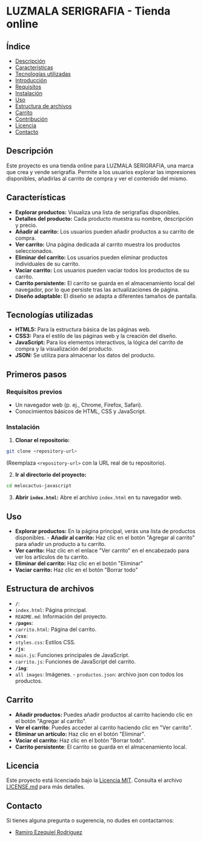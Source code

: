 # LUZMALA SERIGRAFIA - Tienda online


## Índice

- [Descripción](#description)
- [Características](#features)
- [Tecnologías utilizadas](#technologies-used)
- [Introducción](#getting-started)
- [Requisitos](#prerequisites)
- [Instalación](#installation)
- [Uso](#usage)
- [Estructura de archivos](#file-structure)
- [Carrito](#cart)
- [Contribución](#contribución)
- [Licencia](#license)
- [Contacto](#contact)

## Descripción

Este proyecto es una tienda online para LUZMALA SERIGRAFIA, una marca que crea y vende serigrafía. Permite a los usuarios explorar las impresiones disponibles, añadirlas al carrito de compra y ver el contenido del mismo.

## Características

- **Explorar productos:** Visualiza una lista de serigrafías disponibles.
- **Detalles del producto:** Cada producto muestra su nombre, descripción y precio.
- **Añadir al carrito:** Los usuarios pueden añadir productos a su carrito de compra.
- **Ver carrito:** Una página dedicada al carrito muestra los productos seleccionados.
- **Eliminar del carrito:** Los usuarios pueden eliminar productos individuales de su carrito.
- **Vaciar carrito:** Los usuarios pueden vaciar todos los productos de su carrito.
- **Carrito persistente:** El carrito se guarda en el almacenamiento local del navegador, por lo que persiste tras las actualizaciones de página.
- **Diseño adaptable:** El diseño se adapta a diferentes tamaños de pantalla.

## Tecnologías utilizadas

- **HTML5:** Para la estructura básica de las páginas web.
- **CSS3:** Para el estilo de las páginas web y la creación del diseño. 
- **JavaScript:** Para los elementos interactivos, la lógica del carrito de compra y la visualización del producto.
- **JSON:** Se utiliza para almacenar los datos del producto.

## Primeros pasos

### Requisitos previos

- Un navegador web (p. ej., Chrome, Firefox, Safari).
- Conocimientos básicos de HTML, CSS y JavaScript.

### Instalación

1. **Clonar el repositorio:**
```bash
git clone <repository-url>
```
(Reemplaza `<repository-url>` con la URL real de tu repositorio).

2. **Ir al directorio del proyecto:**
```bash
cd melocactus-javascript
```

3. **Abrir `index.html`:**
Abre el archivo `index.html` en tu navegador web.

## Uso

- **Explorar productos:** En la página principal, verás una lista de productos disponibles. - **Añadir al carrito:** Haz clic en el botón "Agregar al carrito" para añadir un producto a tu carrito.
- **Ver carrito:** Haz clic en el enlace "Ver carrito" en el encabezado para ver los artículos de tu carrito.
- **Eliminar del carrito:** Haz clic en el botón "Eliminar"
- **Vaciar carrito:** Haz clic en el botón "Borrar todo"

## Estructura de archivos

- **`/`**:
- `index.html`: Página principal.
- `README.md`: Información del proyecto.
- **`/pages`**:
- `carrito.html`: Página del carrito.
- **`/css`**:
- `styles.css`: Estilos CSS.
- **`/js`**:
- `main.js`: Funciones principales de JavaScript.
- `carrito.js`: Funciones de JavaScript del carrito.
- **`/img`**:
- `all images`: Imágenes. - `productos.json`: archivo json con todos los productos.

## Carrito

- **Añadir productos:** Puedes añadir productos al carrito haciendo clic en el botón "Agregar al carrito".
- **Ver el carrito**: Puedes acceder al carrito haciendo clic en "Ver carrito".
- **Eliminar un artículo:** Haz clic en el botón "Eliminar".
- **Vaciar el carrito:** Haz clic en el botón "Borrar todo".
- **Carrito persistente**: El carrito se guarda en el almacenamiento local.

## Licencia

Este proyecto está licenciado bajo la [Licencia MIT](https://opensource.org/licenses/MIT). Consulta el archivo [LICENSE.md](LICENSE.md) para más detalles.

## Contacto

Si tienes alguna pregunta o sugerencia, no dudes en contactarnos:

- [Ramiro Ezequiel Rodriguez](ramezerodriguez@gmail.com)